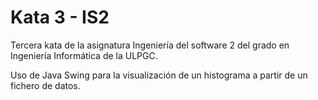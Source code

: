# Kata 3 - IS2
Tercera kata de la asignatura Ingeniería del software 2 del grado en Ingeniería Informática de la ULPGC.

Uso de Java Swing para la visualización de un histograma a partir de un fichero de datos.
